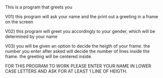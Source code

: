 This is a program that greets you

V01) this program will ask your name and the print out a greeting in a frame on the screen

V02) this program will greet you accordingly to your gender, which will be determined by your name

V03) you will be given an option to decide the heigth of your frame. the number you enter after asked will decide
     the number of lines inside the frame. the greeting will be centered inside.
     
FOR THIS PROGRAM TO WORK PLEASE ENTER YOUR NAME IN LOWER CASE LETTERS AND ASK FOR AT LEAST 1 LINE OF HEIGTH.
